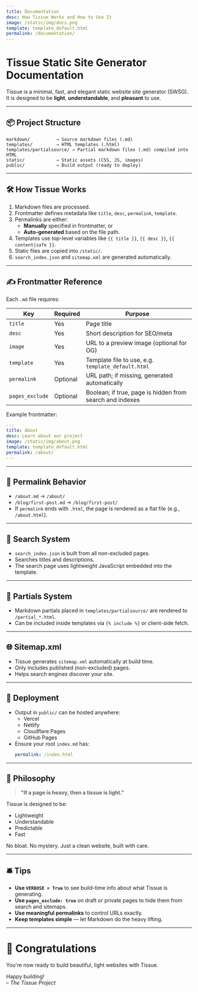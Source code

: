 ```yaml
---
title: Documentation
desc: How Tissue Works and How to Use It
image: /static/img/docs.png
template: template_default.html
permalink: /documentation/
---
```


# Tissue Static Site Generator Documentation

Tissue is a minimal, fast, and elegant static website site generator (SWSG).  
It is designed to be **light**, **understandable**, and **pleasant** to use.

---

## 📦 Project Structure

```plaintext
markdown/          → Source markdown files (.md)
templates/         → HTML templates (.html)
templates/partialsource/ → Partial markdown files (.md) compiled into HTML
static/            → Static assets (CSS, JS, images)
public/            → Build output (ready to deploy)
```

---

## 🛠 How Tissue Works

1. Markdown files are processed.
2. Frontmatter defines metadata like `title`, `desc`, `permalink`, `template`.
3. Permalinks are either:
   - **Manually** specified in frontmatter, or
   - **Auto-generated** based on the file path.
4. Templates use top-level variables like `{{ title }}`, `{{ desc }}`, `{{ content|safe }}`.
5. Static files are copied into `/static/`.
6. `search_index.json` and `sitemap.xml` are generated automatically.

---

## ✍️ Frontmatter Reference

Each `.md` file requires:

| Key             | Required | Purpose                                     |
|-----------------|----------|---------------------------------------------|
| `title`         | Yes      | Page title                                  |
| `desc`          | Yes      | Short description for SEO/meta              |
| `image`         | Yes      | URL to a preview image (optional for OG)     |
| `template`      | Yes      | Template file to use, e.g. `template_default.html` |
| `permalink`     | Optional | URL path; if missing, generated automatically |
| `pages_exclude` | Optional | Boolean; if true, page is hidden from search and indexes |

Example frontmatter:

```yaml
---
title: About
desc: Learn about our project
image: /static/img/about.png
template: template_default.html
permalink: /about/
---
```

---

## 🔗 Permalink Behavior

- `/about.md` → `/about/`
- `/blog/first-post.md` → `/blog/first-post/`
- If `permalink` ends with `.html`, the page is rendered as a flat file (e.g., `/about.html`).

---

## 🔎 Search System

- `search_index.json` is built from all non-excluded pages.
- Searches titles and descriptions.
- The search page uses lightweight JavaScript embedded into the template.

---

## 🧩 Partials System

- Markdown partials placed in `templates/partialsource/` are rendered to `/partial_*.html`.
- Can be included inside templates via `{% include %}` or client-side fetch.

---

## 🌐 Sitemap.xml

- Tissue generates `sitemap.xml` automatically at build time.
- Only includes published (non-excluded) pages.
- Helps search engines discover your site.

---

## 🚀 Deployment

- Output in `public/` can be hosted anywhere:
  - Vercel
  - Netlify
  - Cloudflare Pages
  - GitHub Pages
- Ensure your root `index.md` has:
  ```yaml
  permalink: /index.html
  ```

---

## 🧠 Philosophy

> **"If a page is heavy, then a tissue is light."**

Tissue is designed to be:
- Lightweight
- Understandable
- Predictable
- Fast

No bloat. No mystery. Just a clean website, built with care.

---

## 🛎 Tips

- **Use `VERBOSE = True`** to see build-time info about what Tissue is generating.
- **Use `pages_exclude: true`** on draft or private pages to hide them from search and sitemaps.
- **Use meaningful permalinks** to control URLs exactly.
- **Keep templates simple** — let Markdown do the heavy lifting.

---

# 🎉 Congratulations

You're now ready to build beautiful, light websites with Tissue.

Happy building!  
*– The Tissue Project*
